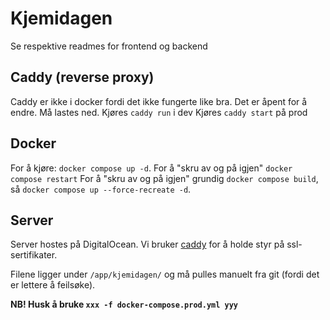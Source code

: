# Kjemidagen

Se respektive readmes for frontend og backend

## Caddy (reverse proxy)

Caddy er ikke i docker fordi det ikke fungerte like bra. Det er åpent for å endre.
Må lastes ned.
Kjøres `caddy run` i dev
Kjøres `caddy start` på prod

## Docker

For å kjøre: `docker compose up -d`.
For å "skru av og på igjen" `docker compose restart`
For å "skru av og på igjen" grundig `docker compose build`, så `docker compose up --force-recreate -d`.

## Server

Server hostes på DigitalOcean. Vi bruker [caddy](https://caddyserver.com/) for å holde styr på ssl-sertifikater.

Filene ligger under `/app/kjemidagen/` og må pulles manuelt fra git (fordi det er lettere å feilsøke).

**NB! Husk å bruke `xxx -f docker-compose.prod.yml yyy`**

